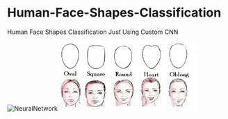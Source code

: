 # Human-Face-Shapes-Classification
Human Face Shapes Classification Just Using Custom CNN 

![NeuralNetwork](https://www.nikonsmallworld.com/images/photos/2020/_photo800/No9-JasonKirk_2Neurons.jpg)
![human face](https://github.com/alirzx/Human-Face-Shapes-Classification/blob/main/img.jpg)
